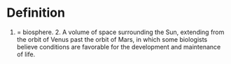# Definition

1.  = biosphere. 2. A volume of space surrounding the Sun, extending
    from the orbit of Venus past the orbit of Mars, in which some
    biologists believe conditions are favorable for the development and
    maintenance of life.
